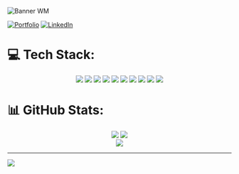 
![Banner WM](https://github.com/user-attachments/assets/cb6d7419-0810-4394-91d4-0ec14ce135a2)

[![Portfolio](https://img.shields.io/badge/Portfolio-FF5722?style=for-the-badge&logo=todoist&logoColor=white)](https://walacemarqs.vercel.app/)
[![LinkedIn](https://img.shields.io/badge/LinkedIn-0077B5?style=for-the-badge&logo=linkedin&logoColor=white)](https://www.linkedin.com/in/walacemarques/)

# 💻 Tech Stack:

<div align="center">
  <img src="https://img.shields.io/badge/typescript-%23007ACC.svg?style=for-the-badge&logo=typescript&logoColor=white" />
  <img src="https://img.shields.io/badge/JavaScript-F7DF1E?style=for-the-badge&logo=javascript&logoColor=black" />
  <img src="https://img.shields.io/badge/react-%2320232a.svg?style=for-the-badge&logo=react&logoColor=%2361DAFB" />
  <img src="https://img.shields.io/badge/React_Router-CA4245?style=for-the-badge&logo=react-router&logoColor=white"/>
  <img src="https://img.shields.io/badge/SASS-hotpink.svg?style=for-the-badge&logo=SASS&logoColor=white" />
  <img src="https://img.shields.io/badge/html5-%23E34F26.svg?style=for-the-badge&logo=html5&logoColor=white" />
  <img src="https://img.shields.io/badge/css3-%231572B6.svg?style=for-the-badge&logo=css3&logoColor=white" />
  <img src="https://img.shields.io/badge/Bootstrap-563D7C?style=for-the-badge&logo=bootstrap&logoColor=white"/>
  <img src="https://img.shields.io/badge/NPM-%23CB3837.svg?style=for-the-badge&logo=npm&logoColor=white" />
  <img src="https://img.shields.io/badge/Git-E34F26?style=for-the-badge&logo=git&logoColor=white"/>
</div>

# 📊 GitHub Stats:

<div align="center">
  <img src="https://github-readme-stats.vercel.app/api?username=zzmarques&theme=radical&hide_border=false&include_all_commits=false&count_private=false"/>
  <img src="https://nirzak-streak-stats.vercel.app/?user=zzmarques&theme=radical&hide_border=false" /><br/>
  <img src="https://github-readme-stats.vercel.app/api/top-langs/?username=zzmarques&theme=radical&hide_border=false&include_all_commits=false&count_private=false&layout=compact" />
</div>

---
[![](https://visitcount.itsvg.in/api?id=zzmarques&icon=0&color=0)](https://visitcount.itsvg.in)

<!-- Proudly created with GPRM ( https://gprm.itsvg.in ) -->
